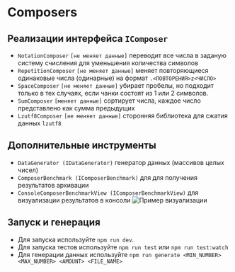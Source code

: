 # Composers

## Реализации интерфейса `IComposer`

- `NotationComposer` `[не меняет данные]` переводит все числа в заданую систему счисления для уменьшения количества
  символов
- `RepetitionComposer` `[не меняет данные]` меняет повторяющиеся одинаковые числа (одинарные) на
  формат `.<ПОВТОРЕНИЯ>z<ЧИСЛО>`
- `SpaceComposer` `[не меняет данные]` убирает пробелы, но подходит только в тех случаях, если чанки состоят из 1 или 2
  символов.
- `SumComposer` `[меняет данные]` сортирует числа, каждое число представлено как сумма предыдущих
- `Lzutf8Composer` `[не меняет данные]` сторонняя библиотека для сжатия данных `lzutf8`

## Дополнительные инструменты

- `DataGenerator (IDataGenerator)` генератор данных (массивов целых чисел)
- `ComposerBenchmark (IComposerBenchmark)` для для получения результатов архивации
- `ConsoleComposerBenchmarkView (IComposerBenchmarkView)` для визуализации результатов в консоли
  ![Пример визуализации](https://sun9-66.userapi.com/impg/pV51KGT9WejRl0pIbYO2J6Ag8Tke29ydkdnBEA/PqLQ7imy76Y.jpg?size=1449x885&quality=96&sign=ba8154723bf4011dfa8680cf24c61432&type=album)

## Запуск и генерация

- Для запуска используйте `npm run dev`.
- Для запуска тестов используйте `npm run test` или `npm run test:watch`
- Для генерации данных используйте `npm run generate <MIN_NUMBER> <MAX_NUMBER> <AMOUNT> <FILE_NAME>`

